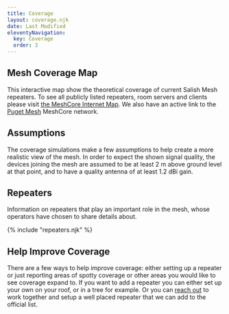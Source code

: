 ```yaml
---
title: Coverage
layout: coverage.njk
date: Last Modified
eleventyNavigation:
  key: Coverage
  order: 3
---
```


## Mesh Coverage Map

This interactive map show the theoretical coverage of current Salish Mesh repeaters. To see all publicly listed repeaters, room servers and clients please visit [the MeshCore Internet Map](https://meshcore.co.uk/map.html). We also have an active link to the [Puget Mesh](https://pugetmesh.org/meshcore/) MeshCore network.

## Assumptions

The coverage simulations make a few assumptions to help create a more realistic view of the mesh. In order to expect the shown signal quality, the devices joining the mesh are assumed to be at least 2 m above ground level at that point, and to have a quality antenna of at least 1.2 dBi gain.

## Repeaters

Information on repeaters that play an important role in the mesh, whose operators have chosen
to share details about.

  {% include "repeaters.njk" %}

## Help Improve Coverage

There are a few ways to help improve coverage: either setting up a repeater or just reporting areas of spotty coverage or other areas you would like to see coverage expand to. If you want to add a repeater you can either set up your own on your roof, or in a tree for example. Or you can [reach out](/about#reach-out) to work together and setup a well placed repeater that we can add to the official list.
